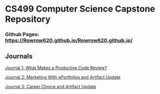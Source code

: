 # CS499 Computer Science Capstone Repository
### Github Pages: https://Rowrow620.github.io/Rowrow620.github.io/

## Journals
[Journal 1: What Makes a Productive Code Review?](CS499_Documents/Journal1 "Journal 1: What Makes a Productive Code Review?")

[Journal 2: Marketing With ePortfolios and Artifact Update](CS499_Documents/Journal2 "Marketing With ePortfolios and Artifact Update")

[Journal 3: Career Choice and Artifact Update](CS499_Documents/Journal3 "Career Choice and Artifact Update")
